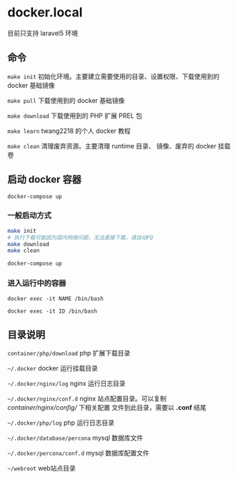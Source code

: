 # docker.local

目前只支持 laravel5 环境

## 命令

`make init` 初始化环境。主要建立需要使用的目录、设置权限、下载使用到的 docker 基础镜像

`make pull` 下载使用到的 docker 基础镜像

`make download` 下载使用到的 PHP 扩展 PREL 包

`make learn` twang2218 的个人 docker 教程

`make clean` 清理废弃资源。主要清理 runtime 目录、<none> 镜像、废弃的 docker 挂载卷

## 启动 docker 容器

`docker-compose up`

### 一般启动方式

```bash
make init
# 执行下载可能因为国内网络问题，无法直接下载，请自动FQ
make download
make clean

docker-compose up
```

### 进入运行中的容器

```
docker exec -it NAME /bin/bash

docker exec -it ID /bin/bash

```

## 目录说明

`container/php/download` php 扩展下载目录

`~/.docker` docker 运行挂载目录

`~/.docker/nginx/log` nginx 运行日志目录

`~/.docker/nginx/conf.d` nginx 站点配置目录。可以复制 _container/nginx/config/_ 下相关配置
文件到此目录，需要以 __.conf__ 结尾

`~/.docker/php/log` php 运行日志目录

`~/.docker/database/percona` mysql 数据库文件

`~/.docker/percona/conf.d` mysql 数据库配置文件

`~/webroot` web站点目录

